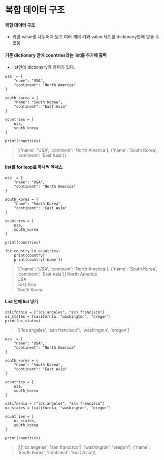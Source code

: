 복합 데이터 구조
===

#### 복합 데이터 구조
+ 키랑 value랑 나누어져 있고 여러 개의 키와 value 세트를 dictionary안에 넣을 수 있음

#### 기존 dictionary 안에 countries라는 list를 추가해 출력
+ list안에 dictionary가 들어가 있다.
```
usa  = {
    "name": "USA",
    "continent": "North America"
}

south_korea = {
    "name": "South Korea",
    "continent": "East Asia"
}

countries = [
    usa,
    south_korea
]

print(countries)
```
>[{'name': 'USA', 'continent': 'North America'}, {'name': 'South Korea', 'continent': 'East Asia'}]

#### list를 for loop로 하나씩 엑세스
```
usa  = {
    "name": "USA",
    "continent": "North America"
}

south_korea = {
    "name": "South Korea",
    "continent": "East Asia"
}

countries = [
    usa,
    south_korea
]

print(countries)

for country in countries:
    print(country)
    print(country['name'])
```
>[{'name': 'USA', 'continent': 'North America'}, {'name': 'South Korea', 'continent': 'East Asia'}]
>North America   
>USA   
>East Asia   
>South Korea

#### List 안에 list 넣기
```
california = ["los angeles", "san francisco"]
us_states = [california, "washington", "oregon"]
print(us_states)
```
>[['los angeles', 'san francisco'], 'washington', 'oregon']

```
usa  = {
    "name": "USA",
    "continent": "North America"
}

south_korea = {
    "name": "South Korea",
    "continent": "East Asia"
}

countries = [
    usa,
    south_korea
]

california = ["los angeles", "san francisco"]
us_states = [california, "washington", "oregon"]

countries = [
    us_states,
    south_korea
]

print(countries)
```
>[[['los angeles', 'san francisco'], 'washington', 'oregon'], {'name': 'South Korea', 'continent': 'East Asia'}]

